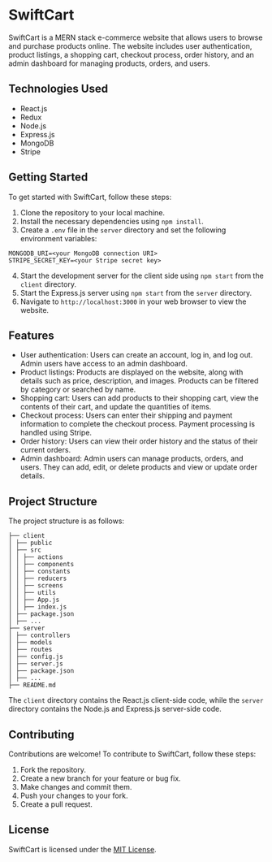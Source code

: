 # SwiftCart

SwiftCart is a MERN stack e-commerce website that allows users to browse and purchase products online. The website includes user authentication, product listings, a shopping cart, checkout process, order history, and an admin dashboard for managing products, orders, and users.

## Technologies Used

- React.js
- Redux
- Node.js
- Express.js
- MongoDB
- Stripe

## Getting Started

To get started with SwiftCart, follow these steps:

1. Clone the repository to your local machine.
2. Install the necessary dependencies using `npm install`.
3. Create a `.env` file in the `server` directory and set the following environment variables:

```
MONGODB_URI=<your MongoDB connection URI>
STRIPE_SECRET_KEY=<your Stripe secret key>
```


4. Start the development server for the client side using `npm start` from the `client` directory.
5. Start the Express.js server using `npm start` from the `server` directory.
6. Navigate to `http://localhost:3000` in your web browser to view the website.

## Features

- User authentication: Users can create an account, log in, and log out. Admin users have access to an admin dashboard.
- Product listings: Products are displayed on the website, along with details such as price, description, and images. Products can be filtered by category or searched by name.
- Shopping cart: Users can add products to their shopping cart, view the contents of their cart, and update the quantities of items.
- Checkout process: Users can enter their shipping and payment information to complete the checkout process. Payment processing is handled using Stripe.
- Order history: Users can view their order history and the status of their current orders.
- Admin dashboard: Admin users can manage products, orders, and users. They can add, edit, or delete products and view or update order details.

## Project Structure

The project structure is as follows:

```
├── client
│ ├── public
│ ├── src
│ │ ├── actions
│ │ ├── components
│ │ ├── constants
│ │ ├── reducers
│ │ ├── screens
│ │ ├── utils
│ │ ├── App.js
│ │ ├── index.js
│ ├── package.json
│ ├── ...
├── server
│ ├── controllers
│ ├── models
│ ├── routes
│ ├── config.js
│ ├── server.js
│ ├── package.json
│ ├── ...
├── README.md
```


The `client` directory contains the React.js client-side code, while the `server` directory contains the Node.js and Express.js server-side code.

## Contributing

Contributions are welcome! To contribute to SwiftCart, follow these steps:

1. Fork the repository.
2. Create a new branch for your feature or bug fix.
3. Make changes and commit them.
4. Push your changes to your fork.
5. Create a pull request.

## License

SwiftCart is licensed under the [MIT License](https://opensource.org/licenses/MIT).
